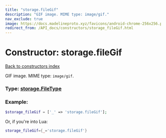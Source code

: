 ```yaml
---
title: "storage.fileGif"
description: "GIF image. MIME type: image/gif."
nav_exclude: true
image: https://docs.madelineproto.xyz/favicons/android-chrome-256x256.png
redirect_from: /API_docs/constructors/storage_fileGif.html
---
```

# Constructor: storage.fileGif  
[Back to constructors index](index.md)



GIF image. MIME type: `image/gif`.




### Type: [storage.FileType](../types/storage.FileType.md)


### Example:

```php
$storage_fileGif = ['_' => 'storage.fileGif'];
```  


Or, if you're into Lua:

```lua
storage_fileGif={_='storage.fileGif'}

```


